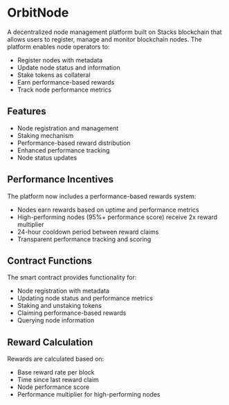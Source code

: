 # OrbitNode

A decentralized node management platform built on Stacks blockchain that allows users to register, manage and monitor blockchain nodes. The platform enables node operators to:

- Register nodes with metadata
- Update node status and information
- Stake tokens as collateral
- Earn performance-based rewards
- Track node performance metrics

## Features

- Node registration and management
- Staking mechanism
- Performance-based reward distribution
- Enhanced performance tracking
- Node status updates

## Performance Incentives

The platform now includes a performance-based rewards system:
- Nodes earn rewards based on uptime and performance metrics
- High-performing nodes (95%+ performance score) receive 2x reward multiplier
- 24-hour cooldown period between reward claims
- Transparent performance tracking and scoring

## Contract Functions

The smart contract provides functionality for:
- Node registration with metadata
- Updating node status and performance metrics
- Staking and unstaking tokens
- Claiming performance-based rewards
- Querying node information

## Reward Calculation

Rewards are calculated based on:
- Base reward rate per block
- Time since last reward claim
- Node performance score
- Performance multiplier for high-performing nodes
